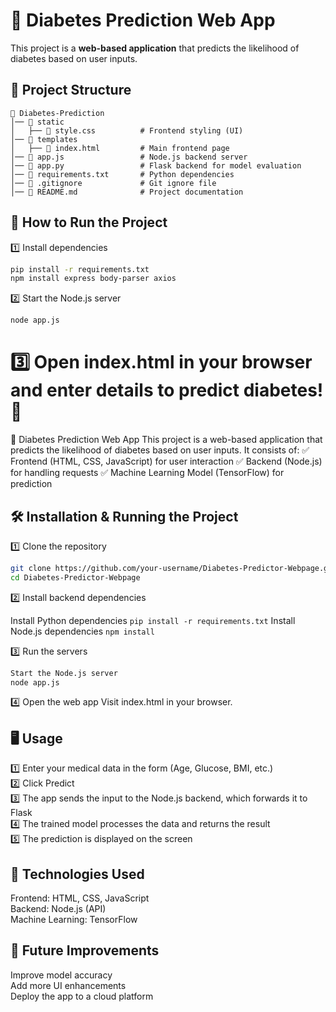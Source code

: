 
# 🏥 Diabetes Prediction Web App  

This project is a **web-based application** that predicts the likelihood of diabetes based on user inputs.  

## 📂 Project Structure  
```
📁 Diabetes-Prediction
│── 📁 static
│   ├── 📄 style.css          # Frontend styling (UI)
│── 📁 templates
│   ├── 📄 index.html         # Main frontend page
│── 📄 app.js                 # Node.js backend server
│── 📄 app.py                 # Flask backend for model evaluation
│── 📄 requirements.txt       # Python dependencies
│── 📄 .gitignore             # Git ignore file
│── 📄 README.md              # Project documentation
```

## 🚀 How to Run the Project  
1️⃣ Install dependencies  
```bash
pip install -r requirements.txt
npm install express body-parser axios
```  

2️⃣ Start the Node.js server  
```bash
node app.js
```  

3️⃣  Open index.html in your browser and enter details to predict diabetes! 🎉  
=======
🏥 Diabetes Prediction Web App
This project is a web-based application that predicts the likelihood of diabetes based on user inputs. It consists of:
✅ Frontend (HTML, CSS, JavaScript) for user interaction
✅ Backend (Node.js) for handling requests
✅ Machine Learning Model (TensorFlow) for prediction



## 🛠️ Installation & Running the Project
1️⃣ Clone the repository
```bash
git clone https://github.com/your-username/Diabetes-Predictor-Webpage.git
cd Diabetes-Predictor-Webpage
```
2️⃣ Install backend dependencies

Install Python dependencies
```pip install -r requirements.txt```
Install Node.js dependencies
```npm install```

3️⃣ Run the servers
```bash
Start the Node.js server
node app.js
```
4️⃣ Open the web app
Visit index.html in your browser.

## 🖥️ Usage<br/>
1️⃣ Enter your medical data in the form (Age, Glucose, BMI, etc.)<br/>
2️⃣ Click Predict<br/>
3️⃣ The app sends the input to the Node.js backend, which forwards it to Flask<br/>
4️⃣ The trained model processes the data and returns the result<br/>
5️⃣ The prediction is displayed on the screen<br/>

## 🔧 Technologies Used
Frontend: HTML, CSS, JavaScript<br/>
Backend: Node.js (API)<br/>
Machine Learning: TensorFlow<br/>

## 🎯 Future Improvements
Improve model accuracy <br/>
Add more UI enhancements <br/>
Deploy the app to a cloud platform <br/>

